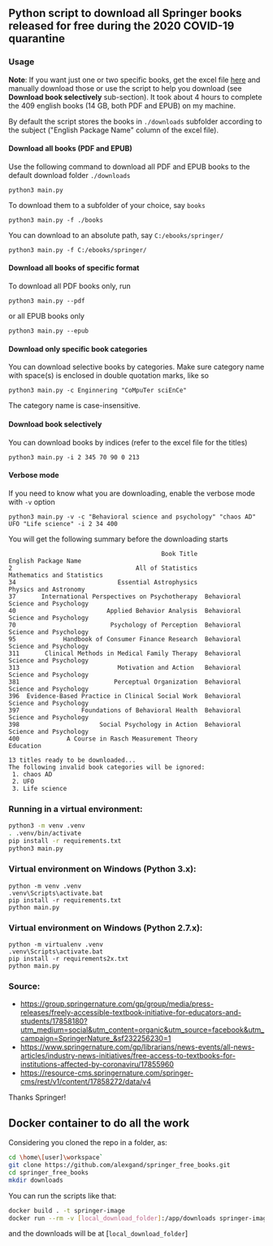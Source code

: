 ## Python script to download all Springer books released for free during the 2020 COVID-19 quarantine

### Usage
**Note**: If you want just one or two specific books, get the excel file [here](https://resource-cms.springernature.com/springer-cms/rest/v1/content/17858272/data/v4) and manually download those or use the script to help you download (see **Download book selectively** sub-section). It took about 4 hours to complete the 409 english books (14 GB, both PDF and EPUB) on my machine.

By default the script stores the books in `./downloads` subfolder according to the subject ("English Package Name" column of the excel file).

#### Download all books (PDF and EPUB)
Use the following command to download all PDF and EPUB books to the default download folder `./downloads`
```
python3 main.py
```
To download them to a subfolder of your choice, say `books`
```
python3 main.py -f ./books
```
You can download to an absolute path, say `C:/ebooks/springer/`
```
python3 main.py -f C:/ebooks/springer/
```

#### Download all books of specific format
To download all PDF books only, run
```
python3 main.py --pdf
```
or all EPUB books only
```
python3 main.py --epub
```

#### Download only specific book categories
You can download selective books by categories. Make sure category name with space(s) is enclosed in double quotation marks,  like so
```
python3 main.py -c Enginnering "CoMpuTer sciEnCe"
```
The category name is case-insensitive.

#### Download book selectively
You can download books by indices (refer to the excel file for the titles)
```
python3 main.py -i 2 345 70 90 0 213
```

#### Verbose mode
If you need to know what you are downloading, enable the verbose mode with `-v` option
```
python3 main.py -v -c "Behavioral science and psychology" "chaos AD" UFO "Life science" -i 2 34 400
```
You will get the following summary before the downloading starts
```
                                          Book Title               English Package Name
2                                  All of Statistics         Mathematics and Statistics
34                            Essential Astrophysics              Physics and Astronomy
37       International Perspectives on Psychotherapy  Behavioral Science and Psychology
40                         Applied Behavior Analysis  Behavioral Science and Psychology
70                          Psychology of Perception  Behavioral Science and Psychology
95             Handbook of Consumer Finance Research  Behavioral Science and Psychology
311       Clinical Methods in Medical Family Therapy  Behavioral Science and Psychology
313                           Motivation and Action   Behavioral Science and Psychology
381                          Perceptual Organization  Behavioral Science and Psychology
396  Evidence-Based Practice in Clinical Social Work  Behavioral Science and Psychology
397                 Foundations of Behavioral Health  Behavioral Science and Psychology
398                      Social Psychology in Action  Behavioral Science and Psychology
400             A Course in Rasch Measurement Theory                          Education

13 titles ready to be downloaded...
The following invalid book categories will be ignored:
 1. chaos AD
 2. UFO
 3. Life science
```

### Running in a virtual environment:

```bash
python3 -m venv .venv
. .venv/bin/activate
pip install -r requirements.txt
python3 main.py
```

### Virtual environment on Windows (Python 3.x):

```
python -m venv .venv
.venv\Scripts\activate.bat
pip install -r requirements.txt
python main.py
```

### Virtual environment on Windows (Python 2.7.x):
```
python -m virtualenv .venv
.venv\Scripts\activate.bat
pip install -r requirements2x.txt
python main.py
```



### Source:
* https://group.springernature.com/gp/group/media/press-releases/freely-accessible-textbook-initiative-for-educators-and-students/17858180?utm_medium=social&utm_content=organic&utm_source=facebook&utm_campaign=SpringerNature_&sf232256230=1
* https://www.springernature.com/gp/librarians/news-events/all-news-articles/industry-news-initiatives/free-access-to-textbooks-for-institutions-affected-by-coronaviru/17855960
* https://resource-cms.springernature.com/springer-cms/rest/v1/content/17858272/data/v4

Thanks Springer!

## Docker container to do all the work

Considering you cloned the repo in a folder, as:
```bash
cd \home\[user]\workspace`
git clone https://github.com/alexgand/springer_free_books.git
cd springer_free_books
mkdir downloads
```
You can run the scripts like that:

```bash
docker build . -t springer-image
docker run --rm -v [local_download_folder]:/app/downloads springer-image
```

and the downloads will be at [`local_download_folder`]